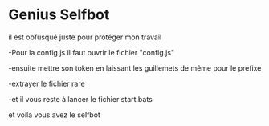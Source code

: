 # Genius Selfbot
il est obfusqué juste pour protéger mon travail

-Pour la config.js il faut ouvrir le fichier "config.js"

-ensuite mettre son token en laissant les guillemets de même pour le prefixe

-extrayer le fichier rare 


-et il vous reste à lancer le fichier start.bats

et voila vous avez le selfbot 
